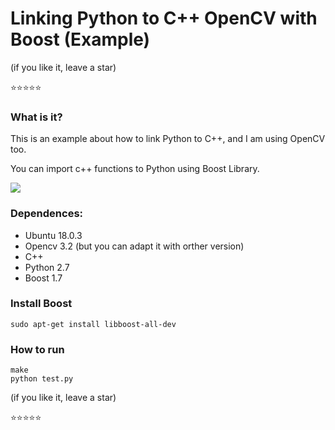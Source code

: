 # Linking Python to C++ OpenCV with Boost (Example)

(if you like it, leave a star)

:star::star::star::star::star: 

### What is it?

This is an example about how to link Python to C++, and I am using OpenCV too.

You can import c++ functions to Python using Boost Library.

![](https://github.com/RonnyldoSilva/Python-using-C-Plus-Plus-OpenCV/blob/master/overView.png)

### Dependences: 

* Ubuntu 18.0.3
* Opencv 3.2 (but you can adapt it with orther version)
* C++
* Python 2.7
* Boost 1.7

### Install Boost

```
sudo apt-get install libboost-all-dev
```

### How to run

```
make
python test.py
```

(if you like it, leave a star)

:star::star::star::star::star: 
